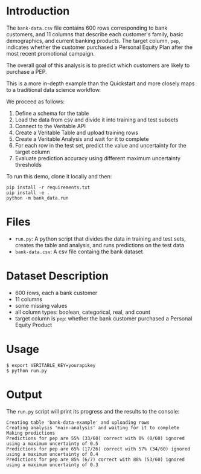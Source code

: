 # Introduction

The `bank-data.csv` file contains 600 rows corresponding to bank customers, and 11 columns that describe each customer's family, basic demographics, and current banking products.  The target column, `pep`, indicates whether the customer purchased a Personal Equity Plan after the most recent promotional campaign.

The overall goal of this analysis is to predict which customers are likely to purchase a PEP. 

This is a more in-depth example than the Quickstart and more closely maps to a traditional data science workflow.

We proceed as follows:

1. Define a schema for the table
2. Load the data from csv and divide it into training and test subsets
3. Connect to the Veritable API
4. Create a Veritable Table and upload training rows
5. Create a Veritable Analysis and wait for it to complete
6. For each row in the test set, predict the value and uncertainty for the target column
7. Evaluate prediction accuracy using different maximum uncertainty thresholds

To run this demo, clone it locally and then:

    pip install -r requirements.txt
    pip install -e .
    python -m bank_data.run
    


# Files

- `run.py`: A python script that divides the data in training and test sets, creates the table and analysis, and runs predictions on the test data
- `bank-data.csv`: A csv file containg the bank dataset

# Dataset Description

- 600 rows, each a bank customer
- 11 columns
- some missing values
- all column types: boolean, categorical, real, and count
- target column is `pep`: whether the bank customer purchased a Personal Equity Product

# Usage

    $ export VERITABLE_KEY=yourapikey
    $ python run.py

# Output

The `run.py` script will print its progress and the results to the console:

    Creating table 'bank-data-example' and uploading rows
    Creating analysis 'main-analysis' and waiting for it to complete
    Making predictions
    Predictions for pep are 55% (33/60) correct with 0% (0/60) ignored using a maximum uncertainty of 0.5
    Predictions for pep are 65% (17/26) correct with 57% (34/60) ignored using a maximum uncertainty of 0.4
    Predictions for pep are 85% (6/7) correct with 88% (53/60) ignored using a maximum uncertainty of 0.3


